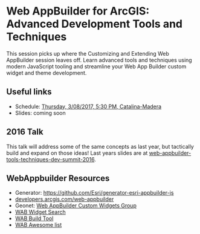 # Web AppBuilder for ArcGIS: Advanced Development Tools and Techniques
This session picks up where the Customizing and Extending Web AppBuilder session leaves off. Learn advanced tools and techniques using modern JavaScript tooling and streamline your Web App Builder custom widget and theme development.


## Useful links
 * Schedule: [Thursday, 3/08/2017, 5:30 PM, Catalina-Madera](https://devsummitps17.schedule.esri.com/session-catalog/1196489210)
 * Slides: coming soon

## 2016 Talk
This talk will address some of the same concepts as last year, but tactically build and expand on those ideas! Last years slides are at [web-appbuilder-tools-techniques-dev-summit-2016](https://github.com/gavinr/web-appbuilder-tools-techniques-dev-summit-2016).

## WebAppbuilder Resources
 * Generator: https://github.com/Esri/generator-esri-appbuilder-js
 * [developers.arcgis.com/web-appbuilder](https://developers.arcgis.com/web-appbuilder/)
 * Geonet: [Web AppBuilder Custom Widgets Group](https://geonet.esri.com/groups/web-app-builder-custom-widgets)
 * [WAB Widget Search](http://gavinr.github.io/wab-widget-search)
 * [WAB Build Tool](https://www.github.com/gbochenek/esri-wab-build)
 * [WAB Awesome list](https://hhkaos.github.io/awesome-arcgis/front-end/technologies/dojo/web-appbuilder/)

